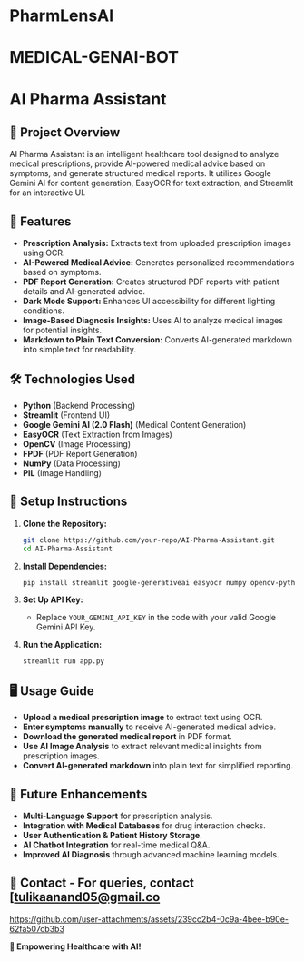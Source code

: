 # PharmLensAI

# MEDICAL-GENAI-BOT
# AI Pharma Assistant

## 📌 Project Overview
AI Pharma Assistant is an intelligent healthcare tool designed to analyze medical prescriptions, provide AI-powered medical advice based on symptoms, and generate structured medical reports. It utilizes Google Gemini AI for content generation, EasyOCR for text extraction, and Streamlit for an interactive UI.

## 🚀 Features
- **Prescription Analysis:** Extracts text from uploaded prescription images using OCR.
- **AI-Powered Medical Advice:** Generates personalized recommendations based on symptoms.
- **PDF Report Generation:** Creates structured PDF reports with patient details and AI-generated advice.
- **Dark Mode Support:** Enhances UI accessibility for different lighting conditions.
- **Image-Based Diagnosis Insights:** Uses AI to analyze medical images for potential insights.
- **Markdown to Plain Text Conversion:** Converts AI-generated markdown into simple text for readability.

## 🛠️ Technologies Used
- **Python** (Backend Processing)
- **Streamlit** (Frontend UI)
- **Google Gemini AI (2.0 Flash)** (Medical Content Generation)
- **EasyOCR** (Text Extraction from Images)
- **OpenCV** (Image Processing)
- **FPDF** (PDF Report Generation)
- **NumPy** (Data Processing)
- **PIL** (Image Handling)

## 🔧 Setup Instructions
1. **Clone the Repository:**
   ```bash
   git clone https://github.com/your-repo/AI-Pharma-Assistant.git
   cd AI-Pharma-Assistant
   ```
2. **Install Dependencies:**
   ```bash
   pip install streamlit google-generativeai easyocr numpy opencv-python-headless pillow fpdf
   
3. **Set Up API Key:**
   - Replace `YOUR_GEMINI_API_KEY` in the code with your valid Google Gemini API Key.

4. **Run the Application:**
   ```bash
   streamlit run app.py
   ```

## 🖥️ Usage Guide
- **Upload a medical prescription image** to extract text using OCR.
- **Enter symptoms manually** to receive AI-generated medical advice.
- **Download the generated medical report** in PDF format.
- **Use AI Image Analysis** to extract relevant medical insights from prescription images.
- **Convert AI-generated markdown** into plain text for simplified reporting.


## 📌 Future Enhancements
- **Multi-Language Support** for prescription analysis.
- **Integration with Medical Databases** for drug interaction checks.
- **User Authentication & Patient History Storage**.
- **AI Chatbot Integration** for real-time medical Q&A.
- **Improved AI Diagnosis** through advanced machine learning models.

## 📩 Contact - For queries, contact [tulikaanand05@gmail.co

https://github.com/user-attachments/assets/239cc2b4-0c9a-4bee-b90e-62fa507cb3b3



**🚀 Empowering Healthcare with AI!**

